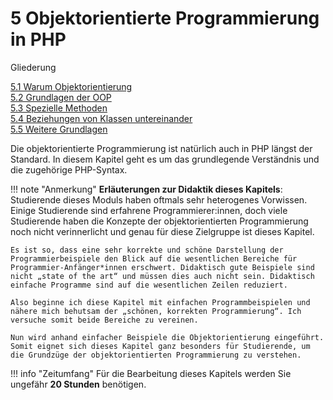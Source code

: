 # 5 Objektorientierte Programmierung in PHP

Gliederung

[5.1 Warum Objektorientierung](5.1WarumObjektorientierung.md)<br>
[5.2 Grundlagen der OOP](5.2GrundlagenderOOP.md)<br>
[5.3 Spezielle Methoden](5.3SpezielleMethoden.md)<br>
[5.4 Beziehungen von Klassen untereinander](5.4BeziehungenvonKlassenuntereinander.md)<br>
[5.5 Weitere Grundlagen](5.5WeitereGrundlagen.md)


Die objektorientierte Programmierung ist natürlich auch in PHP längst der Standard. In diesem Kapitel geht es um das grundlegende Verständnis und die zugehörige PHP-Syntax.

!!! note "Anmerkung"
    **Erläuterungen zur Didaktik dieses Kapitels**: Studierende dieses Moduls haben oftmals sehr heterogenes Vorwissen. Einige Studierende sind erfahrene Programmierer:innen, doch viele Studierende haben die Konzepte der objektorientierten Programmierung noch nicht verinnerlicht und genau für diese Zielgruppe ist dieses Kapitel.

    Es ist so, dass eine sehr korrekte und schöne Darstellung der Programmierbeispiele den Blick auf die wesentlichen Bereiche für Programmier-Anfänger*innen erschwert. Didaktisch gute Beispiele sind nicht „state of the art“ und müssen dies auch nicht sein. Didaktisch einfache Programme sind auf die wesentlichen Zeilen reduziert.

    Also beginne ich diese Kapitel mit einfachen Programmbeispielen und nähere mich behutsam der „schönen, korrekten Programmierung“. Ich versuche somit beide Bereiche zu vereinen.

    Nun wird anhand einfacher Beispiele die Objektorientierung eingeführt. Somit eignet sich dieses Kapitel ganz besonders für Studierende, um die Grundzüge der objektorientierten Programmierung zu verstehen.

!!! info "Zeitumfang"
    Für die Bearbeitung dieses Kapitels werden Sie ungefähr **20 Stunden** benötigen.

